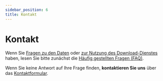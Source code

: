 ```yaml
---
sidebar_position: 6
title: Kontakt
---
```


# Kontakt

Wenn Sie [Fragen zu den Daten](/a-data-groundbased) oder [zur Nutzung des Download-Dienstes](/general/download) haben, lesen Sie bitte zunächst die [Häufig gestellten Fragen (FAQ)](/general/faq).

Wenn Sie keine Antwort auf Ihre Frage finden, **kontaktieren Sie uns** über das [Kontaktformular](https://www.meteoschweiz.admin.ch/ueber-uns/kontakt/kontaktformular.html).

